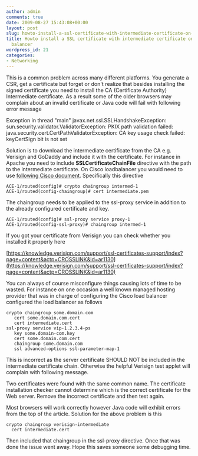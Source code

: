```yaml
---
author: admin
comments: true
date: 2009-08-27 15:43:08+00:00
layout: post
slug: howto-install-a-ssl-certificate-with-intermediate-certificate-on-a-cisco-load-balancer
title: Howto install a SSL certificate with intermediate certificate on a Cisco load
  balancer
wordpress_id: 21
categories:
- Networking
---
```


This is a common problem across many different platforms. You generate a CSR, get a certificate but forget or don't realize that besides installing the signed certificate you need to install the CA (Certificate Authority) Intermediate certificate. As a result some of the older browsers may complain about an invalid certificate or Java code will fail with following error message


Exception in thread "main" javax.net.ssl.SSLHandshakeException: sun.security.validator.ValidatorException: PKIX path validation failed: java.security.cert.CertPathValidatorException: CA key usage check failed: keyCertSign bit is not set



Solution is to download the intermediate certificate from the CA e.g. Verisign and GoDaddy and include it with the certificate. For instance in Apache you need to include **SSLCertificateChainFile** directive with the path to the intermediate certificate. On Cisco loadbalancer you would need to use [following Cisco document](http://docwiki.cisco.com/wiki/SSL_Termination_on_the_Cisco_Application_Control_Engine_Using_an_Existing_Chained_Certificate_and_Key_in_Routed_Mode_Configuration_Example). Specifically this directive

    
    ACE-1/routed(config)# crypto chaingroup intermed-1
    ACE-1/routed(config-chaingroup)# cert intermediate.pem




The chaingroup needs to be applied to the ssl-proxy service in addition to the already configured certificate and key.




    
    ACE-1/routed(config)# ssl-proxy service proxy-1
    ACE-1/routed(config-ssl-proxy)# chaingroup intermed-1


If you got your certificate from Verisign you can check whether you installed it properly here

[https://knowledge.verisign.com/support/ssl-certificates-support/index?page=content&actp=CROSSLINK&id=ar1130](https://knowledge.verisign.com/support/ssl-certificates-support/index?page=content&actp=CROSSLINK&id=ar1130)

You can always of course misconfigure things causing lots of time to be wasted. For instance on one occasion a well known managed hosting provider that was in charge of configuring the Cisco load balancer configured the load balancer as follows

    
    crypto chaingroup some.domain.com
       cert some.domain.com.cert
       cert intermediate.cert
    ssl-proxy service vip-1.2.3.4-ps
       key some.domain-com.key
       cert some.domain.com.cert
       chaingroup some.domain.com
       ssl advanced-options ssl-parameter-map-1


This is incorrect as the server certificate SHOULD NOT be included in the intermediate certificate chain. Otherwise the helpful Verisign test applet will complain with following message.


Two certificates were found with the same common name. The certificate installation checker cannot determine which is the correct certificate for the Web server. Remove the incorrect certificate and then test again.



Most browsers will work correctly however Java code will exhibit errors from the top of the article. Solution for the above problem is this

    
    crypto chaingroup verisign-intermediate
      cert intermediate.cert


Then included that chaingroup in the ssl-proxy directive. Once that was done the issue went away. Hope this saves someone some debugging time.
